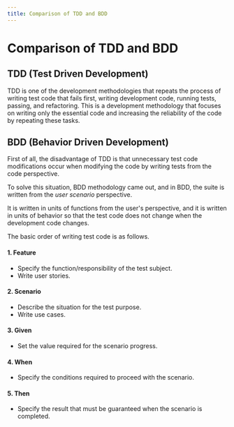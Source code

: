```yaml
---
title: Comparison of TDD and BDD
---
```


# Comparison of TDD and BDD

## TDD (Test Driven Development)
TDD is one of the development methodologies that repeats the process of writing test code that fails first, writing development code, running tests, passing, and refactoring.
This is a development methodology that focuses on writing only the essential code and increasing the reliability of the code by repeating these tasks.

## BDD (Behavior Driven Development)
First of all, the disadvantage of TDD is that unnecessary test code modifications occur when modifying the code by writing tests from the code perspective.

To solve this situation, BDD methodology came out, and in BDD, the suite is written from the *user scenario* perspective.

It is written in units of functions from the user's perspective, and it is written in units of behavior so that the test code does not change when the development code changes.

The basic order of writing test code is as follows.

#### 1. Feature
   - Specify the function/responsibility of the test subject.
   - Write user stories.
#### 2. Scenario
   - Describe the situation for the test purpose.
   - Write use cases.
#### 3. Given
   - Set the value required for the scenario progress.
#### 4. When
   - Specify the conditions required to proceed with the scenario.
#### 5. Then
   - Specify the result that must be guaranteed when the scenario is completed.
